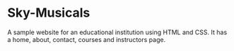 # Sky-Musicals
A sample website for an educational institution using HTML and CSS. It has a home, about, contact, courses and instructors page.
